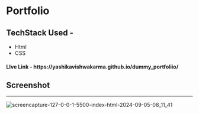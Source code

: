 # Portfolio
## TechStack Used - 
<ul>
  <li>Html</li>
  <li>CSS</li>
</ul>
<h4> LIve Link - https://yashikavishwakarma.github.io/dummy_portfoliio/ </h4>
<h2>Screenshot</h2>
<hr>

![screencapture-127-0-0-1-5500-index-html-2024-09-05-08_11_41](https://github.com/user-attachments/assets/3e9b5e8a-2bfb-41ec-a37f-315f242c129b)
